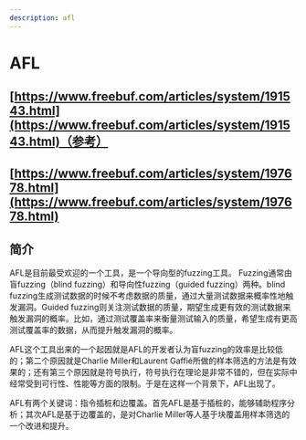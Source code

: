 ```yaml
---
description: afl
---
```


# AFL

## [https://www.freebuf.com/articles/system/191543.html](https://www.freebuf.com/articles/system/191543.html)（参考）

## [https://www.freebuf.com/articles/system/197678.html](https://www.freebuf.com/articles/system/197678.html)

## 简介

AFL是目前最受欢迎的一个工具，是一个导向型的fuzzing工具。 Fuzzing通常由盲fuzzing（blind fuzzing）和导向性fuzzing（guided fuzzing）两种。blind fuzzing生成测试数据的时候不考虑数据的质量，通过大量测试数据来概率性地触发漏洞。Guided fuzzing则关注测试数据的质量，期望生成更有效的测试数据来触发漏洞的概率。比如，通过测试覆盖率来衡量测试输入的质量，希望生成有更高测试覆盖率的数据，从而提升触发漏洞的概率。

AFL这个工具出来的一个起因就是AFL的开发者认为盲fuzzing的效率是比较低的；第二个原因就是Charlie Miller和Laurent Gaffié所做的样本筛选的方法是有效果的；还有第三个原因就是符号执行，符号执行在理论是非常不错的，但在实际中经常受到可行性、性能等方面的限制。于是在这样一个背景下，AFL出现了。

AFL有两个关键词：指令插桩和边覆盖。首先AFL是基于插桩的，能够辅助程序分析；其次AFL是基于边覆盖的，是对Charlie Miller等人基于块覆盖用样本筛选的一个改进和提升。

